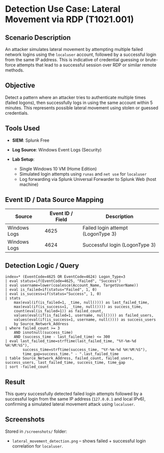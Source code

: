 # Detection Use Case: Lateral Movement via RDP (T1021.001)

## Scenario Description

An attacker simulates lateral movement by attempting multiple failed network logins using the `localuser` account, followed by a successful login from the same IP address. This is indicative of credential guessing or brute-force attempts that lead to a successful session over RDP or similar remote methods.

## Objective

Detect a pattern where an attacker tries to authenticate multiple times (failed logons), then successfully logs in using the same account within 5 minutes. This represents possible lateral movement using stolen or guessed credentials.

## Tools Used

* **SIEM**: Splunk Free
* **Log Source**: Windows Event Logs (Security)
* **Lab Setup**:

  * Single Windows 10 VM (Home Edition)
  * Simulated login attempts using `runas` and `net use` for `localuser`
  * Log forwarding via Splunk Universal Forwarder to Splunk Web (host machine)

## Event ID / Data Source Mapping

| Source       | Event ID / Field | Description                        |
| ------------ | ---------------- | ---------------------------------- |
| Windows Logs | 4625             | Failed login attempt (LogonType 3) |
| Windows Logs | 4624             | Successful login (LogonType 3)     |

## Detection Logic / Query

```spl
index=* (EventCode=4625 OR EventCode=4624) Logon_Type=3
| eval status=if(EventCode=4625, "Failed", "Success")
| eval username=lower(coalesce(Account_Name, TargetUserName))
| eval is_failed=if(status="Failed", 1, 0)
| eval is_success=if(status="Success", 1, 0)
| stats
    max(eval(if(is_failed=1, _time, null()))) as last_failed_time,
    max(eval(if(is_success=1, _time, null()))) as success_time,
    count(eval(is_failed=1)) as failed_count,
    values(eval(if(is_failed=1, username, null()))) as failed_users,
    values(eval(if(is_success=1, username, null()))) as success_users
    by Source_Network_Address
| where failed_count >= 3
    AND isnotnull(success_time)
    AND (success_time - last_failed_time) <= 300
| eval last_failed_time=strftime(last_failed_time, "%Y-%m-%d %H:%M:%S"),
        success_time=strftime(success_time, "%Y-%m-%d %H:%M:%S"),
        time_gap=success_time." - ".last_failed_time
| table Source_Network_Address, failed_count, failed_users, success_users, last_failed_time, success_time, time_gap
| sort -failed_count
```

## Result

This query successfully detected failed login attempts followed by a successful login from the same IP address (`127.0.0.1` and local IPv6), confirming a simulated lateral movement attack using `localuser`.

## Screenshots

Stored in `/screenshots/` folder:

* `lateral_movement_detection.png` – shows failed + successful login correlation for `localuser`.
